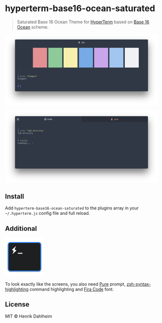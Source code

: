# hyperterm-base16-ocean-saturated

> Saturated Base 16 Ocean Theme for [HyperTerm](https://hyperterm.org) based on [Base 16 Ocean](https://github.com/dunovank/oceans16-syntax) scheme.

![](screen.png)

![](screen_activity.png)


## Install

Add `hyperterm-base16-ocean-saturated` to the plugins array in your `~/.hyperterm.js` config file and full reload.


## Additional

<p><a href="/screen_icon.png" target="_blank"><img src="/screen_icon.png" height="128" alt="" style="max-width:100%;"></a></p>

To look exactly like the screens, you also need [Pure](https://github.com/sindresorhus/pure) prompt, [zsh-syntax-highlighting](https://github.com/zsh-users/zsh-syntax-highlighting) command highlighting and [Fira Code](https://github.com/tonsky/FiraCode) font.


## License

MIT © Henrik Dahlheim
